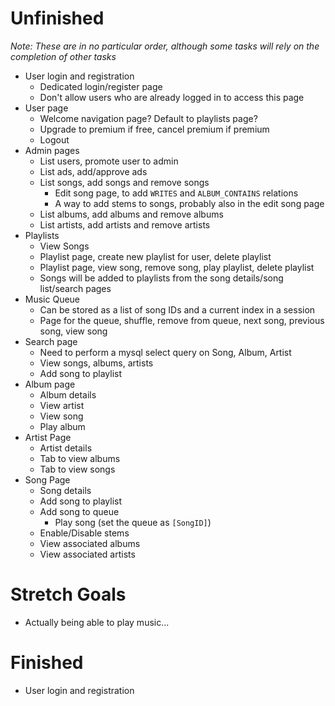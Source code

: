 # Unfinished
*Note: These are in no particular order, although some tasks will rely on the completion of other tasks*
 - User login and registration
    - Dedicated login/register page
    - Don't allow users who are already logged in to access this page
 - User page
    - Welcome navigation page? Default to playlists page?
    - Upgrade to premium if free, cancel premium if premium
    - Logout
 - Admin pages
    - List users, promote user to admin
    - List ads, add/approve ads
    - List songs, add songs and remove songs
        - Edit song page, to add `WRITES` and `ALBUM_CONTAINS` relations
        - A way to add stems to songs, probably also in the edit song page
    - List albums, add albums and remove albums
    - List artists, add artists and remove artists
 - Playlists
    - View Songs
    - Playlist page, create new playlist for user, delete playlist
    - Playlist page, view song, remove song, play playlist, delete playlist
    - Songs will be added to playlists from the song details/song list/search pages
 - Music Queue
    - Can be stored as a list of song IDs and a current index in a session
    - Page for the queue, shuffle, remove from queue, next song, previous song, view song
 - Search page
    - Need to perform a mysql select query on Song, Album, Artist
    - View songs, albums, artists
    - Add song to playlist
 - Album page
    - Album details
    - View artist
    - View song
    - Play album
 - Artist Page
    - Artist details
    - Tab to view albums
    - Tab to view songs
 - Song Page
    - Song details
    - Add song to playlist
    - Add song to queue
        - Play song (set the queue as `[SongID]`)
    - Enable/Disable stems
    - View associated albums
    - View associated artists

# Stretch Goals
 - Actually being able to play music...

# Finished
 - User login and registration

